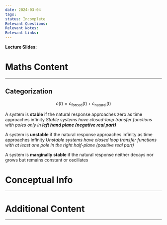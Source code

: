 ```yaml
---
date: 2024-03-04
tags: 
status: Incomplete
Relevant Questions: 
Relevant Notes: 
Relevant Links:
---
```

**Lecture Slides:**
[](Attachments/Nise%20-%20Ch06%20Highlights.pdf)

# Maths Content
---


## Categorization

$$c(t) = c_{\text{forced}}(t) + c_{\text{natural}}(t)$$

A system is **stable** if the natural response approaches zero as time approaches infinity
*Stable systems have closed-loop transfer functions with poles only in **left hand plane (negative real part)***

A system is **unstable** if the natural response approaches infinity as time approaches infinity
*Unstable systems have closed loop transfer functions with at least one pole in the right half-plane (positive real part)*

A system is **marginally stable** if the natural response neither decays nor grows but remains constant or oscillates


# Conceptual Info
---



# Additional Content
---
